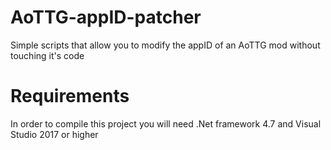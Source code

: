 # AoTTG-appID-patcher
Simple scripts that allow you to modify the appID of an AoTTG mod without touching it's code

# Requirements

In order to compile this project you will need .Net framework 4.7 and Visual Studio 2017 or higher

